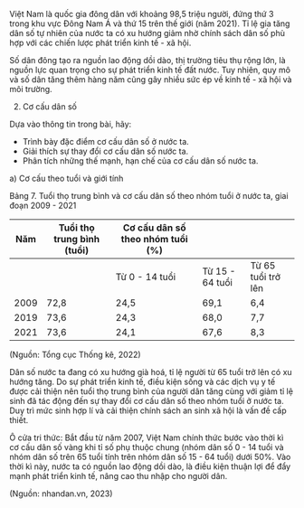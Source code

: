 Việt Nam là quốc gia đông dân với khoảng 98,5 triệu người, đứng thứ 3 trong khu vực Đông Nam Á và thứ 15 trên thế giới (năm 2021). Tỉ lệ gia tăng dân số tự nhiên của nước ta có xu hướng giảm nhờ chính sách dân số phù hợp với các chiến lược phát triển kinh tế - xã hội.

Số dân đông tạo ra nguồn lao động dồi dào, thị trường tiêu thụ rộng lớn, là nguồn lực quan trọng cho sự phát triển kinh tế đất nước. Tuy nhiên, quy mô và số dân tăng thêm hàng năm cũng gây nhiều sức ép về kinh tế - xã hội và môi trường.

2. Cơ cấu dân số

Dựa vào thông tin trong bài, hãy:
- Trình bày đặc điểm cơ cấu dân số ở nước ta.
- Giải thích sự thay đổi cơ cấu dân số nước ta.
- Phân tích những thế mạnh, hạn chế của cơ cấu dân số nước ta.

a) Cơ cấu theo tuổi và giới tính

Bảng 7. Tuổi thọ trung bình và cơ cấu dân số theo nhóm tuổi ở nước ta, giai đoạn 2009 - 2021

Năm | Tuổi thọ trung bình (tuổi) | Cơ cấu dân số theo nhóm tuổi (%) | | |
--- | --- | --- | --- | ---
| | | Từ 0 - 14 tuổi | Từ 15 - 64 tuổi | Từ 65 tuổi trở lên
2009 | 72,8 | 24,5 | 69,1 | 6,4
2019 | 73,6 | 24,3 | 68,0 | 7,7
2021 | 73,6 | 24,1 | 67,6 | 8,3

(Nguồn: Tổng cục Thống kê, 2022)

Dân số nước ta đang có xu hướng già hoá, tỉ lệ người từ 65 tuổi trở lên có xu hướng tăng. Do sự phát triển kinh tế, điều kiện sống và các dịch vụ y tế được cải thiện nên tuổi thọ trung bình của người dân tăng cùng với giảm tỉ lệ sinh đã tác động đến sự thay đổi cơ cấu dân số theo nhóm tuổi ở nước ta. Duy trì mức sinh hợp lí và cải thiện chính sách an sinh xã hội là vấn đề cấp thiết.

Ô cửa tri thức:
Bắt đầu từ năm 2007, Việt Nam chính thức bước vào thời kì cơ cấu dân số vàng khi tỉ số phụ thuộc chung (nhóm dân số 0 - 14 tuổi và nhóm dân số trên 65 tuổi tính trên nhóm dân số 15 - 64 tuổi) dưới 50%. Vào thời kì này, nước ta có nguồn lao động dồi dào, là điều kiện thuận lợi để đẩy mạnh phát triển kinh tế, nâng cao thu nhập cho người dân.

(Nguồn: nhandan.vn, 2023)